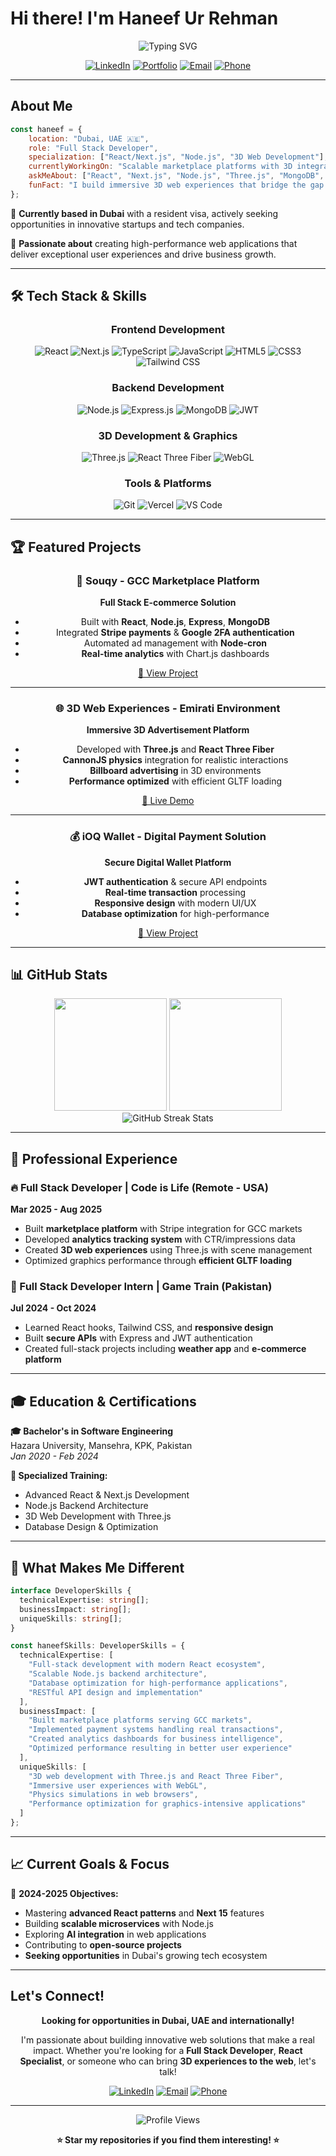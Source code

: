 # Hi there! I'm Haneef Ur Rehman

<div align="center">
  <img src="https://readme-typing-svg.herokuapp.com?font=Fira+Code&pause=1000&color=00D9FF&center=true&vCenter=true&width=435&lines=Full+Stack+Developer;React+%7C+Next.js+%7C+Node.js;3D+Web+Developer;Building+Amazing+Experiences" alt="Typing SVG" />
</div>

<div align="center">
  
  [![LinkedIn](https://img.shields.io/badge/LinkedIn-0077B5?style=for-the-badge&logo=linkedin&logoColor=white)](https://linkedin.com/in/haneefurrehman)
  [![Portfolio](https://img.shields.io/badge/Portfolio-FF5722?style=for-the-badge&logo=todoist&logoColor=white)](#)
  [![Email](https://img.shields.io/badge/Email-D14836?style=for-the-badge&logo=gmail&logoColor=white)](mailto:haneefr777@gmail.com)
  [![Phone](https://img.shields.io/badge/Phone-25D366?style=for-the-badge&logo=whatsapp&logoColor=white)](tel:+971507462169)
  
</div>

---

##  About Me

```javascript
const haneef = {
    location: "Dubai, UAE 🇦🇪",
    role: "Full Stack Developer",
    specialization: ["React/Next.js", "Node.js", "3D Web Development"],
    currentlyWorkingOn: "Scalable marketplace platforms with 3D integrations",
    askMeAbout: ["React", "Next.js", "Node.js", "Three.js", "MongoDB", "Performance Optimization"],
    funFact: "I build immersive 3D web experiences that bridge the gap between web and reality! 🌟"
};
```

💼 **Currently based in Dubai** with a resident visa, actively seeking opportunities in innovative startups and tech companies.

🎯 **Passionate about** creating high-performance web applications that deliver exceptional user experiences and drive business growth.

---

## 🛠️ Tech Stack & Skills

<div align="center">

### Frontend Development
![React](https://img.shields.io/badge/React-20232A?style=for-the-badge&logo=react&logoColor=61DAFB)
![Next.js](https://img.shields.io/badge/Next.js-000000?style=for-the-badge&logo=next.js&logoColor=white)
![TypeScript](https://img.shields.io/badge/TypeScript-007ACC?style=for-the-badge&logo=typescript&logoColor=white)
![JavaScript](https://img.shields.io/badge/JavaScript-F7DF1E?style=for-the-badge&logo=javascript&logoColor=black)
![HTML5](https://img.shields.io/badge/HTML5-E34F26?style=for-the-badge&logo=html5&logoColor=white)
![CSS3](https://img.shields.io/badge/CSS3-1572B6?style=for-the-badge&logo=css3&logoColor=white)
![Tailwind CSS](https://img.shields.io/badge/Tailwind_CSS-38B2AC?style=for-the-badge&logo=tailwind-css&logoColor=white)

### Backend Development
![Node.js](https://img.shields.io/badge/Node.js-43853D?style=for-the-badge&logo=node.js&logoColor=white)
![Express.js](https://img.shields.io/badge/Express.js-404D59?style=for-the-badge&logo=express&logoColor=white)
![MongoDB](https://img.shields.io/badge/MongoDB-4EA94B?style=for-the-badge&logo=mongodb&logoColor=white)
![JWT](https://img.shields.io/badge/JWT-black?style=for-the-badge&logo=JSON%20web%20tokens)

### 3D Development & Graphics
![Three.js](https://img.shields.io/badge/Three.js-000000?style=for-the-badge&logo=three.js&logoColor=white)
![React Three Fiber](https://img.shields.io/badge/React_Three_Fiber-000000?style=for-the-badge&logo=react&logoColor=white)
![WebGL](https://img.shields.io/badge/WebGL-990000?style=for-the-badge&logo=webgl&logoColor=white)

### Tools & Platforms
![Git](https://img.shields.io/badge/Git-F05032?style=for-the-badge&logo=git&logoColor=white)
![Vercel](https://img.shields.io/badge/Vercel-000000?style=for-the-badge&logo=vercel&logoColor=white)
![VS Code](https://img.shields.io/badge/VS_Code-0078D4?style=for-the-badge&logo=visual%20studio%20code&logoColor=white)

</div>

---

## 🏆 Featured Projects

<div align="center">

### 🛒 Souqy - GCC Marketplace Platform
**Full Stack E-commerce Solution**
- Built with **React**, **Node.js**, **Express**, **MongoDB**
- Integrated **Stripe payments** & **Google 2FA authentication**
- Automated ad management with **Node-cron**
- **Real-time analytics** with Chart.js dashboards

[🔗 View Project](https://test.souqy.io)

---

### 🌐 3D Web Experiences - Emirati Environment
**Immersive 3D Advertisement Platform**
- Developed with **Three.js** and **React Three Fiber**
- **CannonJS physics** integration for realistic interactions
- **Billboard advertising** in 3D environments
- **Performance optimized** with efficient GLTF loading

[🔗 Live Demo](https://test.emirati.com)

---

### 💰 iOQ Wallet - Digital Payment Solution
**Secure Digital Wallet Platform**
- **JWT authentication** & secure API endpoints
- **Real-time transaction** processing
- **Responsive design** with modern UI/UX
- **Database optimization** for high-performance

[🔗 View Project](https://ioq.app)

</div>

---

## 📊 GitHub Stats

<div align="center">
  <img height="180em" src="https://github-readme-stats.vercel.app/api?username=hr777x&show_icons=true&theme=tokyonight&include_all_commits=true&count_private=true"/>
  <img height="180em" src="https://github-readme-stats.vercel.app/api/top-langs/?username=hr777x&layout=compact&langs_count=7&theme=tokyonight"/>
</div>

<div align="center">
  <img src="https://github-readme-streak-stats.herokuapp.com/?user=hr777x&theme=tokyonight" alt="GitHub Streak Stats"/>
</div>

---

## 💼 Professional Experience

### 🔥 Full Stack Developer | Code is Life (Remote - USA)
**Mar 2025 - Aug 2025**
- Built **marketplace platform** with Stripe integration for GCC markets
- Developed **analytics tracking system** with CTR/impressions data
- Created **3D web experiences** using Three.js with scene management
- Optimized graphics performance through **efficient GLTF loading**

### 🚂 Full Stack Developer Intern | Game Train (Pakistan)
**Jul 2024 - Oct 2024**
- Learned React hooks, Tailwind CSS, and **responsive design**
- Built **secure APIs** with Express and JWT authentication
- Created full-stack projects including **weather app** and **e-commerce platform**

---

## 🎓 Education & Certifications

**🎓 Bachelor's in Software Engineering**  
Hazara University, Mansehra, KPK, Pakistan  
*Jan 2020 - Feb 2024*

**📜 Specialized Training:**
- Advanced React & Next.js Development
- Node.js Backend Architecture
- 3D Web Development with Three.js
- Database Design & Optimization

---

## 🌟 What Makes Me Different

```typescript
interface DeveloperSkills {
  technicalExpertise: string[];
  businessImpact: string[];
  uniqueSkills: string[];
}

const haneefSkills: DeveloperSkills = {
  technicalExpertise: [
    "Full-stack development with modern React ecosystem",
    "Scalable Node.js backend architecture",
    "Database optimization for high-performance applications",
    "RESTful API design and implementation"
  ],
  businessImpact: [
    "Built marketplace platforms serving GCC markets",
    "Implemented payment systems handling real transactions",
    "Created analytics dashboards for business intelligence",
    "Optimized performance resulting in better user experience"
  ],
  uniqueSkills: [
    "3D web development with Three.js and React Three Fiber",
    "Immersive user experiences with WebGL",
    "Physics simulations in web browsers",
    "Performance optimization for graphics-intensive applications"
  ]
};
```

---

## 📈 Current Goals & Focus

🎯 **2024-2025 Objectives:**
- Mastering **advanced React patterns** and **Next 15** features
- Building **scalable microservices** with Node.js
- Exploring **AI integration** in web applications
- Contributing to **open-source projects**
- **Seeking opportunities** in Dubai's growing tech ecosystem

---

##  Let's Connect!

<div align="center">

**Looking for opportunities in Dubai, UAE and internationally!**

I'm passionate about building innovative web solutions that make a real impact. Whether you're looking for a **Full Stack Developer**, **React Specialist**, or someone who can bring **3D experiences to the web**, let's talk!

[![LinkedIn](https://img.shields.io/badge/LinkedIn-Let's_Connect-blue?style=for-the-badge&logo=linkedin)](https://linkedin.com/in/haneefurrehman)
[![Email](https://img.shields.io/badge/Email-haneefr777@gmail.com-red?style=for-the-badge&logo=gmail)](mailto:haneefr777@gmail.com)
[![Phone](https://img.shields.io/badge/Phone-+971_507_462_169-green?style=for-the-badge&logo=whatsapp)](tel:+971507462169)

</div>

---

<div align="center">
  <img src="https://komarev.com/ghpvc/?username=hr777x&color=blueviolet&style=for-the-badge" alt="Profile Views"/>
</div>

<div align="center">
  
**⭐ Star my repositories if you find them interesting! ⭐**

</div>
